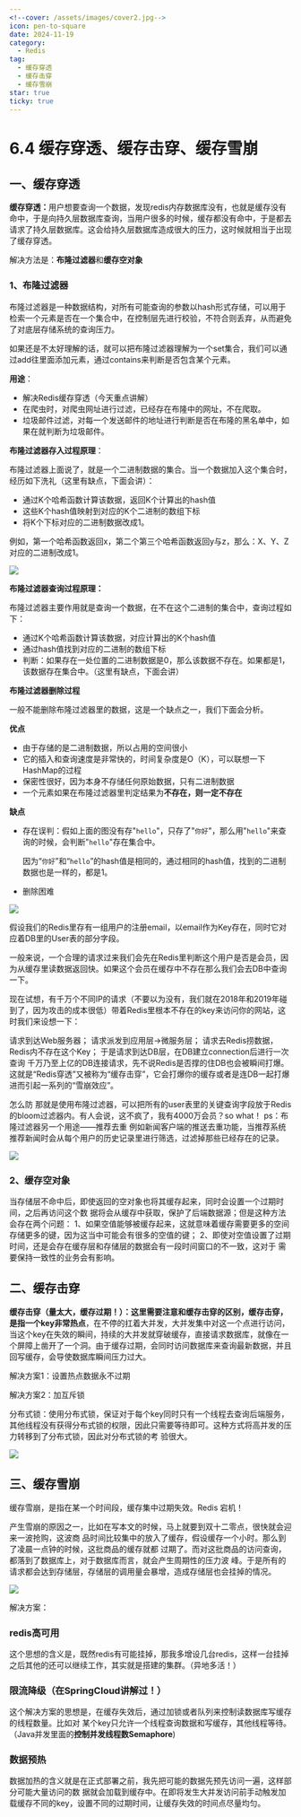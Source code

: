```yaml
---
<!--cover: /assets/images/cover2.jpg-->
icon: pen-to-square
date: 2024-11-19
category:
  - Redis
tag:
  - 缓存穿透
  - 缓存击穿
  - 缓存雪崩
star: true
ticky: true
---
```

# 6.4 缓存穿透、缓存击穿、缓存雪崩

## 一、缓存穿透

**缓存穿透：**⽤户想要查询⼀个数据，发现redis内存数据库没有，也就是缓存没有命中，于是向持久层数据库查询，当⽤户很多的时候，缓存都没有命中，于是都去请求了持久层数据库。这会给持久层数据库造成很⼤的压⼒，这时候就相当于出现了缓存穿透。

解决方法是：**布隆过滤器**和**缓存空对象**

### 1、布隆过滤器

布隆过滤器是⼀种数据结构，对所有可能查询的参数以hash形式存储，可以用于检索一个元素是否在一个集合中，在控制层先进⾏校验，不符合则丢弃，从⽽避免了对底层存储系统的查询压⼒。

如果还是不太好理解的话，就可以把布隆过滤器理解为一个set集合，我们可以通过add往里面添加元素，通过contains来判断是否包含某个元素。

**用途**：

- 解决Redis缓存穿透（今天重点讲解）
- 在爬虫时，对爬虫网址进行过滤，已经存在布隆中的网址，不在爬取。
- 垃圾邮件过滤，对每一个发送邮件的地址进行判断是否在布隆的黑名单中，如果在就判断为垃圾邮件。

**布隆过滤器存入过程原理**：

布隆过滤器上面说了，就是一个二进制数据的集合。当一个数据加入这个集合时，经历如下洗礼（这里有缺点，下面会讲）：

- 通过K个哈希函数计算该数据，返回K个计算出的hash值
- 这些K个hash值映射到对应的K个二进制的数组下标
- 将K个下标对应的二进制数据改成1。

例如，第一个哈希函数返回x，第二个第三个哈希函数返回y与z，那么：X、Y、Z对应的二进制改成1。

![](pic/9.png)

**布隆过滤器查询过程原理：**

布隆过滤器主要作用就是查询一个数据，在不在这个二进制的集合中，查询过程如下：

- 通过K个哈希函数计算该数据，对应计算出的K个hash值
- 通过hash值找到对应的二进制的数组下标
- 判断：如果存在一处位置的二进制数据是0，那么该数据不存在。如果都是1，该数据存在集合中。（这里有缺点，下面会讲）

**布隆过滤器删除过程**

一般不能删除布隆过滤器里的数据，这是一个缺点之一，我们下面会分析。

**优点**

- 由于存储的是二进制数据，所以占用的空间很小
- 它的插入和查询速度是非常快的，时间复杂度是O（K），可以联想一下HashMap的过程
- 保密性很好，因为本身不存储任何原始数据，只有二进制数据
- 一个元素如果在布隆过滤器里判定结果为**不存在，则一定不存在**

**缺点**

- 存在误判：假如上面的图没有存"`hello`"，只存了"`你好`"，那么用"`hello`"来查询的时候，会判断"`hello`"存在集合中。

  因为“`你好`”和“`hello`”的hash值是相同的，通过相同的hash值，找到的二进制数据也是一样的，都是1。

- 删除困难

![](pic/10.webp)

假设我们的Redis里存有一组用户的注册email，以email作为Key存在，同时它对应着DB里的User表的部分字段。

一般来说，一个合理的请求过来我们会先在Redis里判断这个用户是否是会员，因为从缓存里读数据返回快。如果这个会员在缓存中不存在那么我们会去DB中查询一下。

现在试想，有千万个不同IP的请求（不要以为没有，我们就在2018年和2019年碰到了，因为攻击的成本很低）带着Redis里根本不存在的key来访问你的网站，这时我们来设想一下：

请求到达Web服务器；
请求派发到应用层->微服务层；
请求去Redis捞数据，Redis内不存在这个Key；
于是请求到达DB层，在DB建立connection后进行一次查询
千万乃至上亿的DB连接请求，先不说Redis是否撑的住DB也会被瞬间打爆。这就是“Redis穿透”又被称为“缓存击穿”，它会打爆你的缓存或者是连DB一起打爆进而引起一系列的“雪崩效应”。

怎么防
那就是使用布隆过滤器，可以把所有的user表里的关键查询字段放于Redis的bloom过滤器内。有人会说，这不疯了，我有4000万会员？so what！
ps：布隆过滤器另一个用途——推荐去重
例如新闻客户端的推送去重功能，当推荐系统推荐新闻时会从每个用户的历史记录里进行筛选，过滤掉那些已经存在的记录。

![](pic/11.png)



### 2、缓存空对象

当存储层不命中后，即使返回的空对象也将其缓存起来，同时会设置⼀个过期时间，之后再访问这个数 据将会从缓存中获取，保护了后端数据源；但是这种⽅法会存在两个问题：
1、如果空值能够被缓存起来，这就意味着缓存需要更多的空间存储更多的键，因为这当中可能会有很多的空值的键；
2、即使对空值设置了过期时间，还是会存在缓存层和存储层的数据会有⼀段时间窗⼝的不⼀致，这对于 需要保持⼀致性的业务会有影响。

## 二、缓存击穿

​		**缓存击穿（量太⼤，缓存过期！）：**这⾥需要注意和缓存击穿的区别，缓存击穿，是指**⼀个key⾮常热点**，在不停的扛着⼤并发，⼤并发集中对这⼀个点进⾏访问，当这个key在失效的瞬间，持续的⼤并发就穿破缓存，直接请求数据库，就像在⼀个屏障上凿开了⼀个洞。由于缓存过期，会同时访问数据库来查询最新数据，并且回写缓存，会导使数据库瞬间压⼒过⼤。

解决方案1：设置热点数据永不过期

解决方案2：加互斥锁

​		分布式锁：使⽤分布式锁，保证对于每个key同时只有⼀个线程去查询后端服务，其他线程没有获得分布式锁的权限，因此只需要等待即可。这种⽅式将⾼并发的压⼒转移到了分布式锁，因此对分布式锁的考 验很⼤。

![](pic/12.png)

## 三、缓存雪崩

缓存雪崩，是指在某⼀个时间段，缓存集中过期失效。Redis 宕机！

​		产⽣雪崩的原因之⼀，⽐如在写本⽂的时候，⻢上就要到双⼗⼆零点，很快就会迎来⼀波抢购，这波商 品时间⽐较集中的放⼊了缓存，假设缓存⼀个⼩时。那么到了凌晨⼀点钟的时候，这批商品的缓存就都 过期了。⽽对这批商品的访问查询，都落到了数据库上，对于数据库⽽⾔，就会产⽣周期性的压⼒波 峰。于是所有的请求都会达到存储层，存储层的调⽤量会暴增，造成存储层也会挂掉的情况。

![](pic/13.png)

解决方案：

### redis高可用

​		这个思想的含义是，既然redis有可能挂掉，那我多增设⼏台redis，这样⼀台挂掉之后其他的还可以继续⼯作，其实就是搭建的集群。（异地多活！）

### 限流降级（在SpringCloud讲解过！）

​		这个解决⽅案的思想是，在缓存失效后，通过加锁或者队列来控制读数据库写缓存的线程数量。⽐如对 某个key只允许⼀个线程查询数据和写缓存，其他线程等待。（Java并发里面的**控制并发线程数Semaphore**)

### 数据预热

​		数据加热的含义就是在正式部署之前，我先把可能的数据先预先访问⼀遍，这样部分可能⼤量访问的数 据就会加载到缓存中。在即将发⽣⼤并发访问前⼿动触发加载缓存不同的key，设置不同的过期时间，让缓存失效的时间点尽量均匀。











